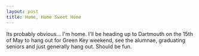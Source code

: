 ```yaml
--- 
layout: post
title: Home, Home Sweet Home
---
```

Its probably obvious... I'm home. I'll be heading up to Dartmouth on the 15th of May to hang out for Green Key weekend, see the alumnae, graduating seniors and just generally hang out. Should be fun.
